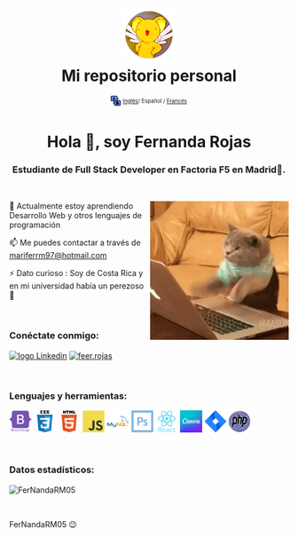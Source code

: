 <h1 align="center">
  <br>
  <a href="https://github.com/FerNandaRM05/README"><img src="img/kero.png" alt="LogoKero" width="100"></a>
  <br>
  Mi repositorio personal
  <br>
</h1>

<p align="center">
<sup> <!-- Languages -->
      <img src="img/icon-languages.png" width="18" height="18">
      <sup>
            <a href="./README.md">Inglés</a>/
            Español /
            <a href="./README.fr.md">Francés</a>
      </sup>
</p>

<h1 align="center">Hola 👋, soy Fernanda Rojas</h1>
<h3 align="center">Estudiante de Full Stack Developer en Factoria F5 en Madrid🌟.</h3>

<br>

<p><img align="right" src="img/cat.gif" alt="gato con computadora"  width="250" height="250"></p>

🌱 Actualmente estoy aprendiendo Desarrollo Web y otros lenguajes de programación

📫 Me puedes contactar a través de mariferrm97@hotmail.com

⚡ Dato curioso : Soy de Costa Rica y en mi universidad había un perezoso 🦥

<br>

<h3 align="left">Conéctate conmigo: </h3>
<p align="left">
<a href="https://www.linkedin.com/in/maria-fernanda-rojas-meneses/" target="blank"><img align="center"
src="https://raw.githubusercontent.com/rahuldkjain/github-profile-readme-generator/master/src/images/icons/Social/linked-in-alt.svg"
alt="logo Linkedin" height="30" width="40" /></a>
<a href="https://www.instagram.com/feer.rojas/" target="blank"><img align="center"
src="https://raw.githubusercontent.com/rahuldkjain/github-profile-readme-generator/master/src/images/icons/Social/instagram.svg"
alt="feer.rojas" height="30" width="40" /></a>
</p>

<br>

<h3 align="left">Lenguajes y herramientas:</h3>
<p align="left"> <img src="https://raw.githubusercontent.com/devicons/devicon/master/icons/bootstrap/bootstrap-plain-wordmark.svg"
alt="bootstrap" width="40" height="40" /> <img
src="https://raw.githubusercontent.com/devicons/devicon/master/icons/css3/css3-original-wordmark.svg" alt="css3"
width="40" height="40" /> <img
src="https://raw.githubusercontent.com/devicons/devicon/master/icons/html5/html5-original-wordmark.svg"
alt="html5" width="40" height="40" /> <img
src="https://raw.githubusercontent.com/devicons/devicon/master/icons/javascript/javascript-original.svg"
alt="javascript" width="40" height="40" /> <img
src="https://raw.githubusercontent.com/devicons/devicon/master/icons/mysql/mysql-original-wordmark.svg"
alt="mysql" width="40" height="40" /> <img
src="https://raw.githubusercontent.com/devicons/devicon/master/icons/photoshop/photoshop-line.svg" alt="photoshop"
width="40" height="40" /> <img
src="https://raw.githubusercontent.com/devicons/devicon/master/icons/react/react-original-wordmark.svg"
alt="react" width="40" height="40" /> <img
src="img/canva.png" alt="canva" width="40"
height="40" /> <img
src="img/jira.png" alt="jira" width="40"
height="40" /> <img
src="img/PHP.png" alt="PHP" width="40"
height="40" /> </p>

<br>

<h3>Datos estadísticos:</h3>
<p><img align="center"
src="https://github-readme-stats.vercel.app/api/top-langs?username=FerNandaRM05&show_icons=true&locale=en&bg_color=0d1117&text_color=ffffff&layout=compact"
alt="FerNandaRM05"
bg_color=#808080/></p>

<br>

FerNandaRM05 😉
